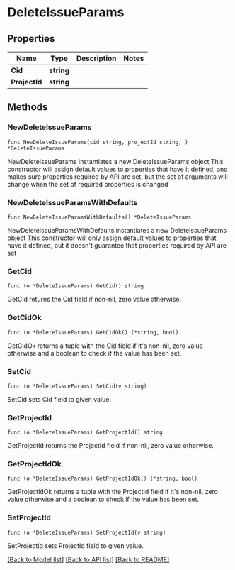 # DeleteIssueParams

## Properties

Name | Type | Description | Notes
------------ | ------------- | ------------- | -------------
**Cid** | **string** |  | 
**ProjectId** | **string** |  | 

## Methods

### NewDeleteIssueParams

`func NewDeleteIssueParams(cid string, projectId string, ) *DeleteIssueParams`

NewDeleteIssueParams instantiates a new DeleteIssueParams object
This constructor will assign default values to properties that have it defined,
and makes sure properties required by API are set, but the set of arguments
will change when the set of required properties is changed

### NewDeleteIssueParamsWithDefaults

`func NewDeleteIssueParamsWithDefaults() *DeleteIssueParams`

NewDeleteIssueParamsWithDefaults instantiates a new DeleteIssueParams object
This constructor will only assign default values to properties that have it defined,
but it doesn't guarantee that properties required by API are set

### GetCid

`func (o *DeleteIssueParams) GetCid() string`

GetCid returns the Cid field if non-nil, zero value otherwise.

### GetCidOk

`func (o *DeleteIssueParams) GetCidOk() (*string, bool)`

GetCidOk returns a tuple with the Cid field if it's non-nil, zero value otherwise
and a boolean to check if the value has been set.

### SetCid

`func (o *DeleteIssueParams) SetCid(v string)`

SetCid sets Cid field to given value.


### GetProjectId

`func (o *DeleteIssueParams) GetProjectId() string`

GetProjectId returns the ProjectId field if non-nil, zero value otherwise.

### GetProjectIdOk

`func (o *DeleteIssueParams) GetProjectIdOk() (*string, bool)`

GetProjectIdOk returns a tuple with the ProjectId field if it's non-nil, zero value otherwise
and a boolean to check if the value has been set.

### SetProjectId

`func (o *DeleteIssueParams) SetProjectId(v string)`

SetProjectId sets ProjectId field to given value.



[[Back to Model list]](../README.md#documentation-for-models) [[Back to API list]](../README.md#documentation-for-api-endpoints) [[Back to README]](../README.md)


